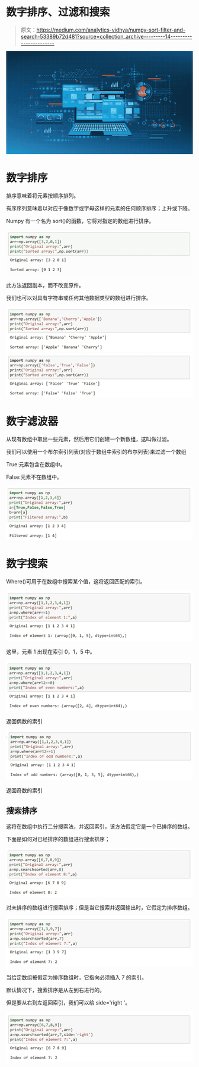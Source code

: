 # 数字排序、过滤和搜索

> 原文：<https://medium.com/analytics-vidhya/numpy-sort-filter-and-search-53389b72d481?source=collection_archive---------14----------------------->

![](img/dbf687cef2e9f7de731f91f63042f0b4.png)

# 数字排序

排序意味着将元素按顺序排列。

有序序列意味着以对应于像数字或字母这样的元素的任何顺序排序；上升或下降。

Numpy 有一个名为 sort()的函数，它将对指定的数组进行排序。

![](img/4cc9f1afb6339bd35741d1dcbee89e24.png)

此方法返回副本，而不改变原件。

我们也可以对具有字符串或任何其他数据类型的数组进行排序。

![](img/69eafaafc070062498e8a60bd9b165b6.png)![](img/074fe2b6150b19b1c8ba98187eb5d3fc.png)

# 数字滤波器

从现有数组中取出一些元素，然后用它们创建一个新数组，这叫做过滤。

我们可以使用一个布尔索引列表(对应于数组中索引的布尔列表)来过滤一个数组

True:元素包含在数组中。

False:元素不在数组中。

![](img/850f5fa22b3c19ddb304987a3cb001ca.png)

# 数字搜索

Where()可用于在数组中搜索某个值，这将返回匹配的索引。

![](img/1da99c6f2d10211c6eeedae2c657a687.png)

这里，元素 1 出现在索引 0，1，5 中。

![](img/51a20f6ebe9fed080b13910fb5bdf0c0.png)

返回偶数的索引

![](img/9ff29bacf7b94683fc7b380087233376.png)

返回奇数的索引

## 搜索排序

这将在数组中执行二分搜索法，并返回索引，该方法假定它是一个已排序的数组。

下面是如何对已经排序的数组进行搜索排序；

![](img/0c39672d92c7a00e6dc2c86772ee0a53.png)

对未排序的数组进行搜索排序；但是当它搜索并返回输出时，它假定为排序数组。

![](img/9def15ed20a88e10727f77a8fca863eb.png)

当给定数组被假定为排序数组时，它指向必须插入 7 的索引。

默认情况下，搜索排序是从左到右进行的。

但是要从右到左返回索引，我们可以给 side='right '。

![](img/9cc89797e15bbe74167c697cce74e816.png)